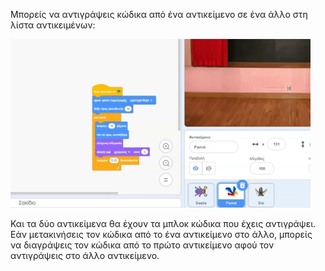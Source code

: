 
Μπορείς να αντιγράψεις κώδικα από ένα αντικείμενο σε ένα άλλο στη λίστα αντικειμένων:

![Σύρε τον κώδικα από μια περιοχή του κώδικα αντικειμένου σε άλλο αντικείμενο στη λίστα αντικειμένων και, στη συνέχεια, άφησε τον κώδικα.](images/drag-parrot-code.gif)

Και τα δύο αντικείμενα θα έχουν τα μπλοκ κώδικα που έχεις αντιγράψει. Εάν μετακινήσεις τον κώδικα από το ένα αντικείμενο στο άλλο, μπορείς να διαγράψεις τον κώδικα από το πρώτο αντικείμενο αφού τον αντιγράψεις στο άλλο αντικείμενο.


